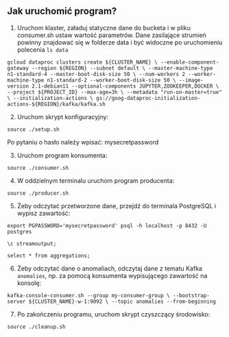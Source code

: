 ## Jak uruchomić program?

1. Uruchom klaster, załaduj statyczne dane do bucketa i w pliku consumer.sh ustaw wartość parametrów. Dane zasilające strumień powinny znajdować się w folderze data i być widoczne po uruchomieniu polecenia `ls data`

``gcloud dataproc clusters create ${CLUSTER_NAME} \
--enable-component-gateway --region ${REGION} --subnet default \
--master-machine-type n1-standard-4 --master-boot-disk-size 50 \
--num-workers 2 --worker-machine-type n1-standard-2 --worker-boot-disk-size 50 \
--image-version 2.1-debian11 --optional-components JUPYTER,ZOOKEEPER,DOCKER \
--project ${PROJECT_ID} --max-age=3h \
--metadata "run-on-master=true" \
--initialization-actions \
gs://goog-dataproc-initialization-actions-${REGION}/kafka/kafka.sh``

2. Uruchom skrypt konfiguracyjny:

``source ./setup.sh``

Po pytaniu o hasło należy wpisać: mysecretpassword

3. Uruchom program konsumenta:

``source ./consumer.sh``

4. W oddzielnym terminalu uruchom program producenta:

``source ./producer.sh``

5. Żeby odczytać przetworzone dane, przejdź do terminala PostgreSQL i wypisz zawartość:

``export PGPASSWORD='mysecretpassword'
psql -h localhost -p 8432 -U postgres``

``\c streamoutput;``

``select * from aggregations;``

6. Żeby odczytać dane o anomaliach, odczytaj dane z tematu Kafka `anomalies`, 
np. za pomocą konsumenta wypisującego zawartość na konsolę:

``kafka-console-consumer.sh --group my-consumer-group \
 --bootstrap-server ${CLUSTER_NAME}-w-1:9092 \
 --topic anomalies --from-beginning``

7. Po zakończeniu programu, uruchom skrypt czyszczący środowisko:

``source ./cleanup.sh``